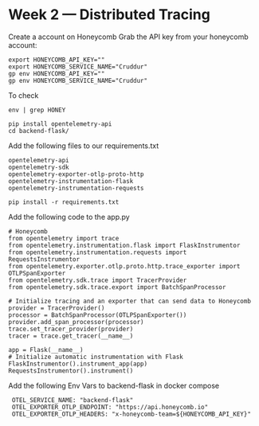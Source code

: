# Week 2 — Distributed Tracing

Create a account on Honeycomb
Grab the API key from your honeycomb account:
```
export HONEYCOMB_API_KEY=""
export HONEYCOMB_SERVICE_NAME="Cruddur"
gp env HONEYCOMB_API_KEY=""
gp env HONEYCOMB_SERVICE_NAME="Cruddur"
```
To check
```
env | grep HONEY
```
```
pip install opentelemetry-api
cd backend-flask/
```
Add the following files to our requirements.txt
```
opentelemetry-api 
opentelemetry-sdk 
opentelemetry-exporter-otlp-proto-http 
opentelemetry-instrumentation-flask 
opentelemetry-instrumentation-requests
```
```
pip install -r requirements.txt
```

Add the following code to the app.py
```
# Honeycomb
from opentelemetry import trace
from opentelemetry.instrumentation.flask import FlaskInstrumentor
from opentelemetry.instrumentation.requests import RequestsInstrumentor
from opentelemetry.exporter.otlp.proto.http.trace_exporter import OTLPSpanExporter
from opentelemetry.sdk.trace import TracerProvider
from opentelemetry.sdk.trace.export import BatchSpanProcessor

# Initialize tracing and an exporter that can send data to Honeycomb
provider = TracerProvider()
processor = BatchSpanProcessor(OTLPSpanExporter())
provider.add_span_processor(processor)
trace.set_tracer_provider(provider)
tracer = trace.get_tracer(__name__)

app = Flask(__name__)
# Initialize automatic instrumentation with Flask
FlaskInstrumentor().instrument_app(app)
RequestsInstrumentor().instrument()
```

Add the following Env Vars to backend-flask in docker compose
```
 OTEL_SERVICE_NAME: "backend-flask"
 OTEL_EXPORTER_OTLP_ENDPOINT: "https://api.honeycomb.io"
 OTEL_EXPORTER_OTLP_HEADERS: "x-honeycomb-team=${HONEYCOMB_API_KEY}"
```






